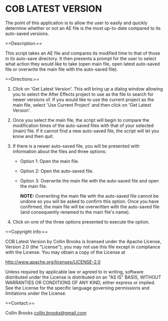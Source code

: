 COB LATEST VERSION
==================

The point of this application is to allow the user to easily and quickly
determine whether or not an AE file is the most up-to-date compared to its
auto-saved versions.


==Description:==

This script takes an AE file and compares its modified time to that of those in
its auto-save directory. It then presents a prompt for the user to select what
action they would like to take (open main file, open latest auto-saved file or
overwrite the main file with the auto-saved file).

==Directions:==

1. Click on 'Get Latest Version'. This will bring up a dialog window allowing
   you to select the After Effects project to use as the file to search for
   newer versions of. If you would like to use the current project as the main
   file, select 'Use Current Project' and then click on 'Get Latest Version'.
2. Once you select the main file, the script will begin to compare the
   modification times of the auto-saved files with that of your selected (main)
   file. If it cannot find a new auto-saved file, the script will let you know
   and then quit.
3. If there is a newer auto-saved file, you will be presented with information
   about the files and three options:

    * Option 1: Open the main file. 
    * Option 2: Open the auto-saved file. 
    * Option 3: Overwrite the main file with the auto-saved file and open the
      main file.

      **NOTE:** Overwriting the main file with the auto-saved file cannot be
      undone so you will be asked to confirm this option. Once you have
      confirmed, the main file will be overwritten with the auto-saved file
      (and consequently renamed to the main file's name).

4. Click on one of the three options presented to execute the option.

==Copyright info:==

COB Latest Version by Collin Brooks is licensed under the Apache License,
Version 2.0 (the "License"); you may not use this file except in compliance
with the License. You may obtain a copy of the License at

  http://www.apache.org/licenses/LICENSE-2.0

Unless required by applicable law or agreed to in writing, software distributed
under the License is distributed on an "AS IS" BASIS, WITHOUT WARRANTIES OR
CONDITIONS OF ANY KIND, either express or implied. See the License for the
specific language governing permissions and limitations under the License.

==Contact:==

Collin Brooks <collin.brooks@gmail.com>
